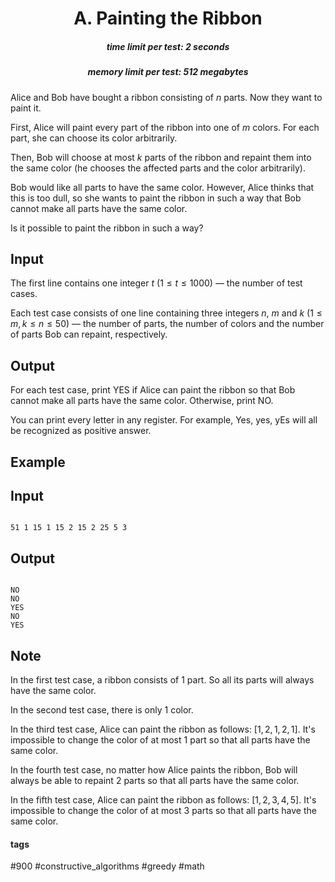 <h1 style='text-align: center;'> A. Painting the Ribbon</h1>

<h5 style='text-align: center;'>time limit per test: 2 seconds</h5>
<h5 style='text-align: center;'>memory limit per test: 512 megabytes</h5>

Alice and Bob have bought a ribbon consisting of $n$ parts. Now they want to paint it.

First, Alice will paint every part of the ribbon into one of $m$ colors. For each part, she can choose its color arbitrarily.

Then, Bob will choose at most $k$ parts of the ribbon and repaint them into the same color (he chooses the affected parts and the color arbitrarily).

Bob would like all parts to have the same color. However, Alice thinks that this is too dull, so she wants to paint the ribbon in such a way that Bob cannot make all parts have the same color.

Is it possible to paint the ribbon in such a way?

## Input

The first line contains one integer $t$ ($1 \le t \le 1000$) — the number of test cases.

Each test case consists of one line containing three integers $n$, $m$ and $k$ ($1 \le m, k \le n \le 50$) — the number of parts, the number of colors and the number of parts Bob can repaint, respectively.

## Output

For each test case, print YES if Alice can paint the ribbon so that Bob cannot make all parts have the same color. Otherwise, print NO.

You can print every letter in any register. For example, Yes, yes, yEs will all be recognized as positive answer.

## Example

## Input


```

51 1 15 1 15 2 15 2 25 5 3
```
## Output


```

NO
NO
YES
NO
YES

```
## Note

In the first test case, a ribbon consists of $1$ part. So all its parts will always have the same color.

In the second test case, there is only $1$ color.

In the third test case, Alice can paint the ribbon as follows: $[1, 2, 1, 2, 1]$. It's impossible to change the color of at most $1$ part so that all parts have the same color.

In the fourth test case, no matter how Alice paints the ribbon, Bob will always be able to repaint $2$ parts so that all parts have the same color.

In the fifth test case, Alice can paint the ribbon as follows: $[1, 2, 3, 4, 5]$. It's impossible to change the color of at most $3$ parts so that all parts have the same color.



#### tags 

#900 #constructive_algorithms #greedy #math 